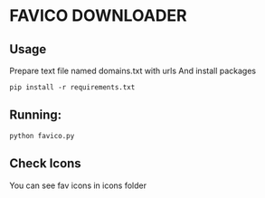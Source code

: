 FAVICO DOWNLOADER
=================


Usage
--------
Prepare text file named domains.txt with urls
And install packages
	
	pip install -r requirements.txt

Running:
--------------------

	python favico.py

Check Icons
--------------------
You can see fav icons in icons folder